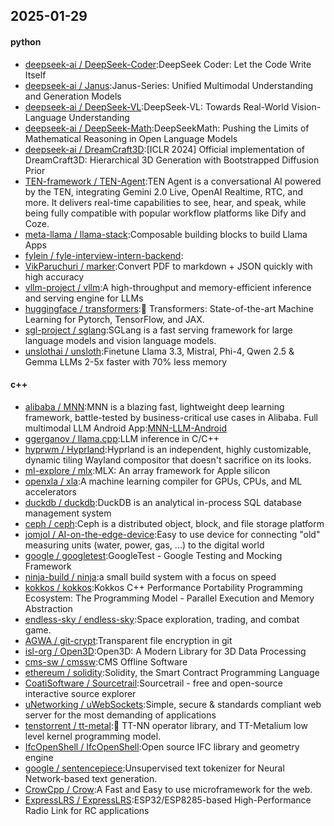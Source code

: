 ## 2025-01-29

#### python
* [deepseek-ai / DeepSeek-Coder](https://github.com/deepseek-ai/DeepSeek-Coder):DeepSeek Coder: Let the Code Write Itself
* [deepseek-ai / Janus](https://github.com/deepseek-ai/Janus):Janus-Series: Unified Multimodal Understanding and Generation Models
* [deepseek-ai / DeepSeek-VL](https://github.com/deepseek-ai/DeepSeek-VL):DeepSeek-VL: Towards Real-World Vision-Language Understanding
* [deepseek-ai / DeepSeek-Math](https://github.com/deepseek-ai/DeepSeek-Math):DeepSeekMath: Pushing the Limits of Mathematical Reasoning in Open Language Models
* [deepseek-ai / DreamCraft3D](https://github.com/deepseek-ai/DreamCraft3D):[ICLR 2024] Official implementation of DreamCraft3D: Hierarchical 3D Generation with Bootstrapped Diffusion Prior
* [TEN-framework / TEN-Agent](https://github.com/TEN-framework/TEN-Agent):TEN Agent is a conversational AI powered by the TEN, integrating Gemini 2.0 Live, OpenAI Realtime, RTC, and more. It delivers real-time capabilities to see, hear, and speak, while being fully compatible with popular workflow platforms like Dify and Coze.
* [meta-llama / llama-stack](https://github.com/meta-llama/llama-stack):Composable building blocks to build Llama Apps
* [fylein / fyle-interview-intern-backend](https://github.com/fylein/fyle-interview-intern-backend):
* [VikParuchuri / marker](https://github.com/VikParuchuri/marker):Convert PDF to markdown + JSON quickly with high accuracy
* [vllm-project / vllm](https://github.com/vllm-project/vllm):A high-throughput and memory-efficient inference and serving engine for LLMs
* [huggingface / transformers](https://github.com/huggingface/transformers):🤗 Transformers: State-of-the-art Machine Learning for Pytorch, TensorFlow, and JAX.
* [sgl-project / sglang](https://github.com/sgl-project/sglang):SGLang is a fast serving framework for large language models and vision language models.
* [unslothai / unsloth](https://github.com/unslothai/unsloth):Finetune Llama 3.3, Mistral, Phi-4, Qwen 2.5 & Gemma LLMs 2-5x faster with 70% less memory

#### c++
* [alibaba / MNN](https://github.com/alibaba/MNN):MNN is a blazing fast, lightweight deep learning framework, battle-tested by business-critical use cases in Alibaba. Full multimodal LLM Android App:[MNN-LLM-Android](./project/android/apps/MnnLlmApp/README.md)
* [ggerganov / llama.cpp](https://github.com/ggerganov/llama.cpp):LLM inference in C/C++
* [hyprwm / Hyprland](https://github.com/hyprwm/Hyprland):Hyprland is an independent, highly customizable, dynamic tiling Wayland compositor that doesn't sacrifice on its looks.
* [ml-explore / mlx](https://github.com/ml-explore/mlx):MLX: An array framework for Apple silicon
* [openxla / xla](https://github.com/openxla/xla):A machine learning compiler for GPUs, CPUs, and ML accelerators
* [duckdb / duckdb](https://github.com/duckdb/duckdb):DuckDB is an analytical in-process SQL database management system
* [ceph / ceph](https://github.com/ceph/ceph):Ceph is a distributed object, block, and file storage platform
* [jomjol / AI-on-the-edge-device](https://github.com/jomjol/AI-on-the-edge-device):Easy to use device for connecting "old" measuring units (water, power, gas, ...) to the digital world
* [google / googletest](https://github.com/google/googletest):GoogleTest - Google Testing and Mocking Framework
* [ninja-build / ninja](https://github.com/ninja-build/ninja):a small build system with a focus on speed
* [kokkos / kokkos](https://github.com/kokkos/kokkos):Kokkos C++ Performance Portability Programming Ecosystem: The Programming Model - Parallel Execution and Memory Abstraction
* [endless-sky / endless-sky](https://github.com/endless-sky/endless-sky):Space exploration, trading, and combat game.
* [AGWA / git-crypt](https://github.com/AGWA/git-crypt):Transparent file encryption in git
* [isl-org / Open3D](https://github.com/isl-org/Open3D):Open3D: A Modern Library for 3D Data Processing
* [cms-sw / cmssw](https://github.com/cms-sw/cmssw):CMS Offline Software
* [ethereum / solidity](https://github.com/ethereum/solidity):Solidity, the Smart Contract Programming Language
* [CoatiSoftware / Sourcetrail](https://github.com/CoatiSoftware/Sourcetrail):Sourcetrail - free and open-source interactive source explorer
* [uNetworking / uWebSockets](https://github.com/uNetworking/uWebSockets):Simple, secure & standards compliant web server for the most demanding of applications
* [tenstorrent / tt-metal](https://github.com/tenstorrent/tt-metal):🤘 TT-NN operator library, and TT-Metalium low level kernel programming model.
* [IfcOpenShell / IfcOpenShell](https://github.com/IfcOpenShell/IfcOpenShell):Open source IFC library and geometry engine
* [google / sentencepiece](https://github.com/google/sentencepiece):Unsupervised text tokenizer for Neural Network-based text generation.
* [CrowCpp / Crow](https://github.com/CrowCpp/Crow):A Fast and Easy to use microframework for the web.
* [ExpressLRS / ExpressLRS](https://github.com/ExpressLRS/ExpressLRS):ESP32/ESP8285-based High-Performance Radio Link for RC applications

